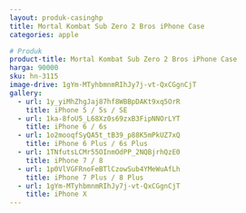 ```yaml
---
layout: produk-casinghp
title: Mortal Kombat Sub Zero 2 Bros iPhone Case
categories: apple

# Produk
product-title: Mortal Kombat Sub Zero 2 Bros iPhone Case
harga: 90000
sku: hn-3115
image-drive: 1gYm-MTyhbmnmRIhJy7j-vt-QxCGgnCjT
gallery:
  - url: 1y_yiMhZhgJaj87hf8WBBpDAKt9xq5OrR
    title: iPhone 5 / 5s / SE
  - url: 1ka-8foU5_L68Xz0s69zxB3FipNNOrLYT
    title: iPhone 6 / 6s
  - url: 1o2mooqfSyQA5t_tB39_p88K5mPkUZ7xQ
    title: iPhone 6 Plus / 6s Plus
  - url: 1TNfutsLCMr55OInmOdPP_2NQBjrhQzE0
    title: iPhone 7 / 8
  - url: 1p0VlVGFRnoFeBTlCzowSub4YMeWuAfLh
    title: iPhone 7 Plus / 8 Plus
  - url: 1gYm-MTyhbmnmRIhJy7j-vt-QxCGgnCjT
    title: iPhone X
---
```


